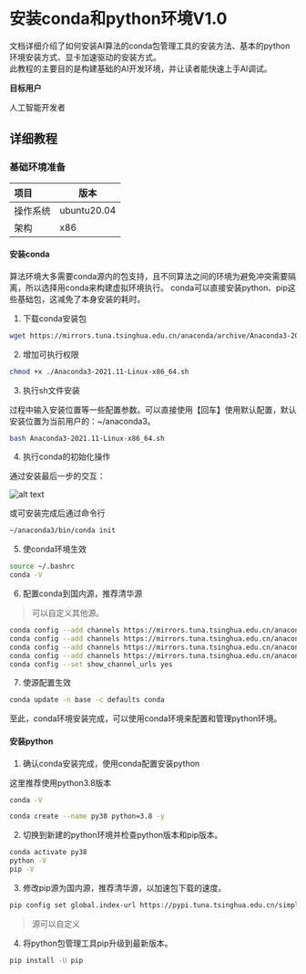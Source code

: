 # 安装conda和python环境V1.0

文档详细介绍了如何安装AI算法的conda包管理工具的安装方法、基本的python环境安装方式、显卡加速驱动的安装方式。
<br>此教程的主要目的是构建基础的AI开发环境，并让读者能快速上手AI调试。

**目标用户**  

人工智能开发者

## 详细教程

### 基础环境准备

| 项目     | 版本        |
| :------- | ----------- |
| 操作系统 | ubuntu20.04 |
| 架构     | x86         |

#### 安装conda

算法环境大多需要conda源内的包支持，且不同算法之间的环境为避免冲突需要隔离，所以选择用conda来构建虚拟环境执行。
conda可以直接安装python、pip这些基础包，这减免了本身安装的耗时。

1. 下载conda安装包

```bash
wget https://mirrors.tuna.tsinghua.edu.cn/anaconda/archive/Anaconda3-2021.11-Linux-x86_64.sh
```

2. 增加可执行权限

```bash
chmod +x ./Anaconda3-2021.11-Linux-x86_64.sh
```

3. 执行sh文件安装

过程中输入安装位置等一些配置参数。可以直接使用【回车】使用默认配置，默认安装位置为当前用户的：~/anaconda3。

```bash
bash Anaconda3-2021.11-Linux-x86_64.sh
```

4. 执行conda的初始化操作

通过安装最后一步的交互：

![alt text](image.png)

或可安装完成后通过命令行

```bash
~/anaconda3/bin/conda init
```

5. 使conda环境生效

```bash
source ~/.bashrc
conda -V
```

6. 配置conda到国内源，推荐清华源

> 可以自定义其他源。

```bash
conda config --add channels https://mirrors.tuna.tsinghua.edu.cn/anaconda/pkgs/main/
conda config --add channels https://mirrors.tuna.tsinghua.edu.cn/anaconda/pkgs/r/
conda config --add channels https://mirrors.tuna.tsinghua.edu.cn/anaconda/pkgs/msys2/
conda config --add channels https://mirrors.tuna.tsinghua.edu.cn/anaconda/cloud/conda-forge/
conda config --set show_channel_urls yes
```

7. 使源配置生效

```bash
conda update -n base -c defaults conda
```

至此，conda环境安装完成，可以使用conda环境来配置和管理python环境。

#### 安装python

1. 确认conda安装完成，使用conda配置安装python

这里推荐使用python3.8版本

```bash
conda -V

conda create --name py38 python=3.8 -y
```

2. 切换到新建的python环境并检查python版本和pip版本。

```bash
conda activate py38
python -V
pip -V
```

3. 修改pip源为国内源，推荐清华源，以加速包下载的速度。

```bash
pip config set global.index-url https://pypi.tuna.tsinghua.edu.cn/simple
```
> 源可以自定义

4. 将python包管理工具pip升级到最新版本。

```bash
pip install -U pip
```
